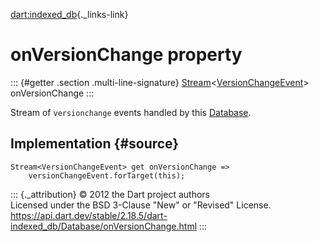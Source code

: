 [dart:indexed\_db](../../dart-indexed_db/dart-indexed_db-library){._links-link}

onVersionChange property
========================

::: {#getter .section .multi-line-signature}
[Stream](../../dart-async/stream-class)\<[VersionChangeEvent](../versionchangeevent-class)\>
onVersionChange
:::

Stream of `versionchange` events handled by this
[Database](../database-class).

Implementation {#source}
--------------

``` {.language-dart data-language="dart"}
Stream<VersionChangeEvent> get onVersionChange =>
    versionChangeEvent.forTarget(this);
```

::: {._attribution}
© 2012 the Dart project authors\
Licensed under the BSD 3-Clause \"New\" or \"Revised\" License.\
<https://api.dart.dev/stable/2.18.5/dart-indexed_db/Database/onVersionChange.html>
:::
